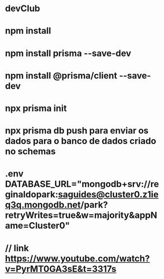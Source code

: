 # devClub
# npm install 
# npm install prisma --save-dev
# npm install @prisma/client --save-dev
# npx prisma init

# npx prisma db push   para enviar os dados para o banco de dados criado no schemas

# .env DATABASE_URL="mongodb+srv://reginaldopark:saguides@cluster0.z1ieq3q.mongodb.net/park?retryWrites=true&w=majority&appName=Cluster0"


# // link https://www.youtube.com/watch?v=PyrMT0GA3sE&t=3317s